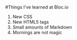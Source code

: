 #Things I've learned at Bloc.io
1. New CSS
2. New HTML5 tags
3. Small amounts of Markdown
4. Mornings are not magic
